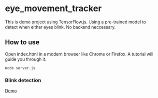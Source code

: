 # eye_movement_tracker

This is demo project using TensorFlow.js. Using a pre-trained model to detect when either eyes blink. No backend neccessary.

## How to use

Open index.html in a modern browser like Chrome or Firefox. A tutorial will
guide you through it.

`node server.js`

### Blink detection

[Demo](https://no-blinking.herokuapp.com/index.html)
